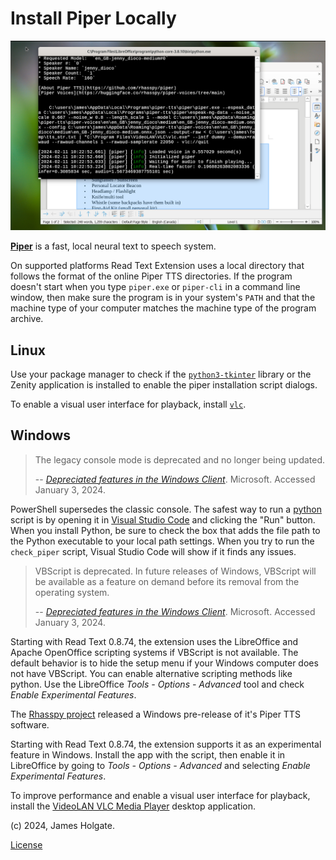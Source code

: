 Install Piper Locally
=====================

![Screenshot of PiperTTS running in a cmd console with a window behind showing selected text in LibreOffice Writer](image.png)

**[Piper][1]** is a fast, local neural text to speech system.

On supported platforms Read Text Extension uses a local directory that follows
the format of the online Piper TTS directories. If the program doesn't start
when you type `piper.exe` or `piper-cli` in a command line window, then make
sure the program is in your system's `PATH` and that the machine type of your
computer matches the machine type of the program archive.

Linux
-----

Use your package manager to check if the [`python3-tkinter`][2] library or the
Zenity application is installed to enable the piper installation script dialogs.

To enable a visual user interface for playback, install [`vlc`][3].

Windows
-------

> The legacy console mode is deprecated and no longer being updated.
>
> -- *[Depreciated features in the Windows Client][4]*. Microsoft.
> Accessed January 3, 2024.

PowerShell supersedes the classic console. The safest way to run a [python][5]
script is by opening it in [Visual Studio Code][6] and clicking the "Run"
button. When you install Python, be sure to check the box that adds the file
path to the Python executable to your local path settings. When you try to
run the `check_piper` script, Visual Studio Code will show if it finds any
issues.

> VBScript is deprecated. In future releases of Windows, VBScript will
> be available as a feature on demand before its removal from the
> operating system. 
> 
> -- *[Depreciated features in the Windows Client][7]*. Microsoft.
> Accessed January 3, 2024.

Starting with Read Text 0.8.74, the extension uses the LibreOffice and Apache
OpenOffice scripting systems if VBScript is not available. The default behavior
is to hide the setup menu if your Windows computer does not have VBScript. You
can enable alternative scripting methods like python. Use the LibreOffice
*Tools - Options - Advanced* tool and check *Enable Experimental Features*.

The [Rhasspy project][8] released a Windows pre-release of it's Piper TTS
software.

Starting with Read Text 0.8.74, the extension supports it as an experimental
feature in Windows. Install the app with the script, then enable it in 
LibreOffice by going to  *Tools - Options - Advanced* and selecting
*Enable Experimental Features*.

To improve performance and enable a visual user interface for playback,
install the [VideoLAN VLC Media Player][9] desktop application.

(c) 2024, James Holgate.

[License][10]


  [1]: https://github.com/rhasspy/piper
  [2]: https://packages.debian.org/search?keywords=python3-tk
  [3]: https://packages.debian.org/search?keywords=vlc
  [4]: https://learn.microsoft.com/en-us/windows/whats-new/deprecated-features
  [5]: https://www.python.org/downloads/windows/
  [6]: https://code.visualstudio.com/
  [7]: https://learn.microsoft.com/en-us/windows/whats-new/deprecated-features
  [8]: https://github.com/rhasspy/piper
  [9]: https://www.videolan.org
  [10]: https://raw.githubusercontent.com/jimholgate/readtextextension/master/Read_Text/registration/LICENSE

